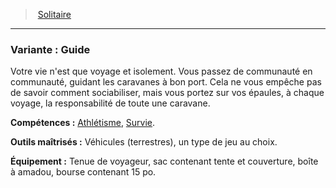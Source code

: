 ﻿> [Solitaire](hd_background_solitaire.md)

---

### Variante : Guide

Votre vie n'est que voyage et isolement. Vous passez de communauté en communauté, guidant les caravanes à bon port. Cela ne vous empêche pas de savoir comment sociabiliser, mais vous portez sur vos épaules, à chaque voyage, la responsabilité de toute une caravane.

**Compétences :** [Athlétisme](hd_abilities_strength_athletisme.md), [Survie](hd_abilities_wisdom_survie.md).

**Outils maîtrisés :** Véhicules (terrestres), un type de jeu au choix.

**Équipement :** Tenue de voyageur, sac contenant tente et couverture, boîte à amadou, bourse contenant 15 po.

